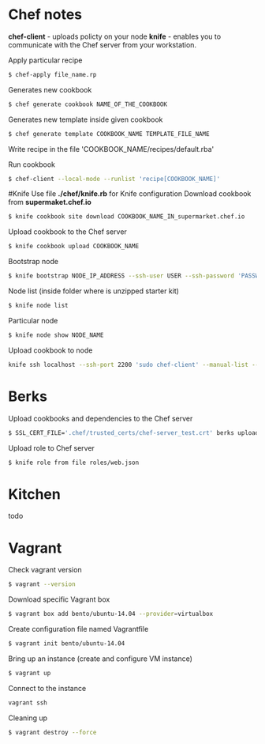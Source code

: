 # Chef notes
**chef-client** - uploads policty on your node
**knife** - enables you to communicate with the Chef server from your workstation.

Apply particular recipe
```sh
$ chef-apply file_name.rp
```

Generates new cookbook
```sh
$ chef generate cookbook NAME_OF_THE_COOKBOOK
```

Generates new template inside given cookbook
```sh
$ chef generate template COOKBOOK_NAME TEMPLATE_FILE_NAME
```

Write recipe in the file 'COOKBOOK_NAME/recipes/default.rba'

Run cookbook
```sh
$ chef-client --local-mode --runlist 'recipe[COOKBOOK_NAME]'
```
#Knife
Use file **./chef/knife.rb** for Knife configuration
Download cookbook from **supermaket.chef.io**
```sh
$ knife cookbook site download COOKBOOK_NAME_IN_supermarket.chef.io
```

Upload cookbook to the Chef server
```sh
$ knife cookbook upload COOKBOOK_NAME
```

Bootstrap node
```sh
$ knife bootstrap NODE_IP_ADDRESS --ssh-user USER --ssh-password 'PASSWORD' --sudo -use-sudo-password --node-name cnode1 --run-list 'recipe[COOKBOOK_NAME]'
```

Node list (inside folder where is unzipped starter kit)
```sh
$ knife node list
```

Particular node
```sh
$ knife node show NODE_NAME
```

Upload cookbook to node
```sh
knife ssh localhost --ssh-port 2200 'sudo chef-client' --manual-list --ssh-user vagrant --identity-file /home/vytautas/learn-chef/chef-server/.vagrant/machines/node1-ubuntu/virtualbox/private_key
```

# Berks
Upload cookbooks and dependencies to the Chef server
```sh
$ SSL_CERT_FILE='.chef/trusted_certs/chef-server_test.crt' berks upload
```

Upload role to Chef server
```sh
$ knife role from file roles/web.json
```

# Kitchen
todo

# Vagrant
Check vagrant version
```sh
$ vagrant --version
```
Download specific Vagrant box
```sh
$ vagrant box add bento/ubuntu-14.04 --provider=virtualbox
```
Create configuration file named Vagrantfile
```sh
$ vagrant init bento/ubuntu-14.04
```
Bring up an instance (create and configure VM instance)
```sh
$ vagrant up
```
Connect to the instance
```sh
vagrant ssh
```

Cleaning up
```sh
$ vagrant destroy --force
```
